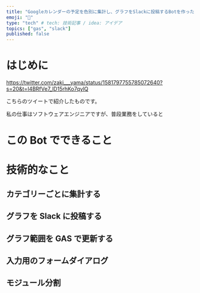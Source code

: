 ```yaml
---
title: "Googleカレンダーの予定を色別に集計し、グラフをSlackに投稿するBotを作った"
emoji: "🤖"
type: "tech" # tech: 技術記事 / idea: アイデア
topics: ["gas", "slack"]
published: false
---
```


# はじめに

https://twitter.com/zaki___yama/status/1581797755785072640?s=20&t=I4BRfVe7_lD15rhKo7qylQ

こちらのツイートで紹介したものです。

私の仕事はソフトウェアエンジニアですが、普段業務をしていると

# この Bot でできること

# 技術的なこと

## カテゴリーごとに集計する

## グラフを Slack に投稿する

## グラフ範囲を GAS で更新する

## 入力用のフォームダイアログ

## モジュール分割
